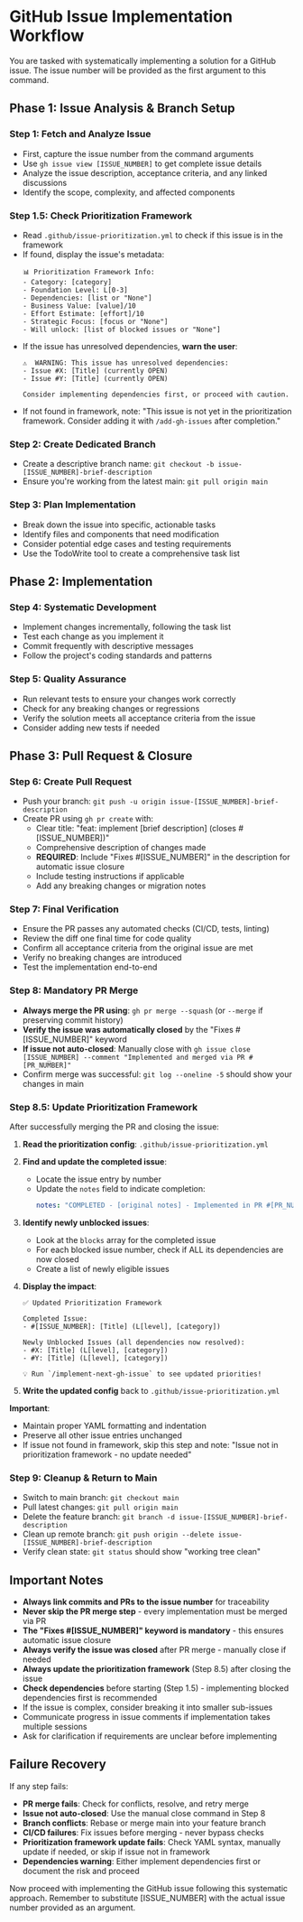 # GitHub Issue Implementation Workflow

You are tasked with systematically implementing a solution for a GitHub issue. The issue number will be provided as the first argument to this command.

## Phase 1: Issue Analysis & Branch Setup

### Step 1: Fetch and Analyze Issue
- First, capture the issue number from the command arguments
- Use `gh issue view [ISSUE_NUMBER]` to get complete issue details
- Analyze the issue description, acceptance criteria, and any linked discussions
- Identify the scope, complexity, and affected components

### Step 1.5: Check Prioritization Framework
- Read `.github/issue-prioritization.yml` to check if this issue is in the framework
- If found, display the issue's metadata:
  ```
  📊 Prioritization Framework Info:
  - Category: [category]
  - Foundation Level: L[0-3]
  - Dependencies: [list or "None"]
  - Business Value: [value]/10
  - Effort Estimate: [effort]/10
  - Strategic Focus: [focus or "None"]
  - Will unlock: [list of blocked issues or "None"]
  ```
- If the issue has unresolved dependencies, **warn the user**:
  ```
  ⚠️  WARNING: This issue has unresolved dependencies:
  - Issue #X: [Title] (currently OPEN)
  - Issue #Y: [Title] (currently OPEN)

  Consider implementing dependencies first, or proceed with caution.
  ```
- If not found in framework, note: "This issue is not yet in the prioritization framework. Consider adding it with `/add-gh-issues` after completion."

### Step 2: Create Dedicated Branch
- Create a descriptive branch name: `git checkout -b issue-[ISSUE_NUMBER]-brief-description`
- Ensure you're working from the latest main: `git pull origin main`

### Step 3: Plan Implementation
- Break down the issue into specific, actionable tasks
- Identify files and components that need modification
- Consider potential edge cases and testing requirements
- Use the TodoWrite tool to create a comprehensive task list

## Phase 2: Implementation

### Step 4: Systematic Development
- Implement changes incrementally, following the task list
- Test each change as you implement it
- Commit frequently with descriptive messages
- Follow the project's coding standards and patterns

### Step 5: Quality Assurance
- Run relevant tests to ensure your changes work correctly
- Check for any breaking changes or regressions
- Verify the solution meets all acceptance criteria from the issue
- Consider adding new tests if needed

## Phase 3: Pull Request & Closure

### Step 6: Create Pull Request
- Push your branch: `git push -u origin issue-[ISSUE_NUMBER]-brief-description`
- Create PR using `gh pr create` with:
  - Clear title: "feat: implement [brief description] (closes #[ISSUE_NUMBER])"
  - Comprehensive description of changes made
  - **REQUIRED**: Include "Fixes #[ISSUE_NUMBER]" in the description for automatic issue closure
  - Include testing instructions if applicable
  - Add any breaking changes or migration notes

### Step 7: Final Verification
- Ensure the PR passes any automated checks (CI/CD, tests, linting)
- Review the diff one final time for code quality
- Confirm all acceptance criteria from the original issue are met
- Verify no breaking changes are introduced
- Test the implementation end-to-end

### Step 8: Mandatory PR Merge
- **Always merge the PR using**: `gh pr merge --squash` (or `--merge` if preserving commit history)
- **Verify the issue was automatically closed** by the "Fixes #[ISSUE_NUMBER]" keyword
- **If issue not auto-closed**: Manually close with `gh issue close [ISSUE_NUMBER] --comment "Implemented and merged via PR #[PR_NUMBER]"`
- Confirm merge was successful: `git log --oneline -5` should show your changes in main

### Step 8.5: Update Prioritization Framework
After successfully merging the PR and closing the issue:

1. **Read the prioritization config**: `.github/issue-prioritization.yml`

2. **Find and update the completed issue**:
   - Locate the issue entry by number
   - Update the `notes` field to indicate completion:
     ```yaml
     notes: "COMPLETED - [original notes] - Implemented in PR #[PR_NUMBER]"
     ```

3. **Identify newly unblocked issues**:
   - Look at the `blocks` array for the completed issue
   - For each blocked issue number, check if ALL its dependencies are now closed
   - Create a list of newly eligible issues

4. **Display the impact**:
   ```
   ✅ Updated Prioritization Framework

   Completed Issue:
   - #[ISSUE_NUMBER]: [Title] (L[level], [category])

   Newly Unblocked Issues (all dependencies now resolved):
   - #X: [Title] (L[level], [category])
   - #Y: [Title] (L[level], [category])

   💡 Run `/implement-next-gh-issue` to see updated priorities!
   ```

5. **Write the updated config** back to `.github/issue-prioritization.yml`

**Important**:
- Maintain proper YAML formatting and indentation
- Preserve all other issue entries unchanged
- If issue not found in framework, skip this step and note: "Issue not in prioritization framework - no update needed"

### Step 9: Cleanup & Return to Main
- Switch to main branch: `git checkout main`
- Pull latest changes: `git pull origin main`
- Delete the feature branch: `git branch -d issue-[ISSUE_NUMBER]-brief-description`
- Clean up remote branch: `git push origin --delete issue-[ISSUE_NUMBER]-brief-description`
- Verify clean state: `git status` should show "working tree clean"

## Important Notes

- **Always link commits and PRs to the issue number** for traceability
- **Never skip the PR merge step** - every implementation must be merged via PR
- **The "Fixes #[ISSUE_NUMBER]" keyword is mandatory** - this ensures automatic issue closure
- **Always verify the issue was closed** after PR merge - manually close if needed
- **Always update the prioritization framework** (Step 8.5) after closing the issue
- **Check dependencies** before starting (Step 1.5) - implementing blocked dependencies first is recommended
- If the issue is complex, consider breaking it into smaller sub-issues
- Communicate progress in issue comments if implementation takes multiple sessions
- Ask for clarification if requirements are unclear before implementing

## Failure Recovery

If any step fails:
- **PR merge fails**: Check for conflicts, resolve, and retry merge
- **Issue not auto-closed**: Use the manual close command in Step 8
- **Branch conflicts**: Rebase or merge main into your feature branch
- **CI/CD failures**: Fix issues before merging - never bypass checks
- **Prioritization framework update fails**: Check YAML syntax, manually update if needed, or skip if issue not in framework
- **Dependencies warning**: Either implement dependencies first or document the risk and proceed

Now proceed with implementing the GitHub issue following this systematic approach. Remember to substitute [ISSUE_NUMBER] with the actual issue number provided as an argument.